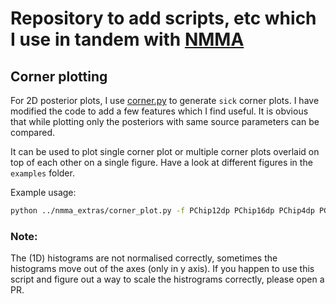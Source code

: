 # Repository to add scripts, etc which I use in tandem with [NMMA](https://github.com/nuclear-multimessenger-astronomy/nmma)

## Corner plotting
For 2D posterior plots, I use [corner.py](https://corner.readthedocs.io/en/latest/) to generate `sick` corner plots. I have modified the code to add a few features which I find useful. It is obvious that while plotting only the posteriors with same source parameters can be compared.

It can be used to plot single corner plot or multiple corner plots overlaid on top of each other on a single figure. Have a look at different figures in the `examples` folder.

Example usage:
```bash
python ../nmma_extras/corner_plot.py -f PChip12dp PChip16dp PChip4dp PChip12dp PChip16dp PChip4dp -p AT2017gfo_ind.prior -o multiple --ext pdf
```

### Note:
The (1D) histograms are not normalised correctly, sometimes the histograms move out of the axes (only in y axis). If you happen to use this script and figure out a way to scale the histrograms correctly, please open a PR.
